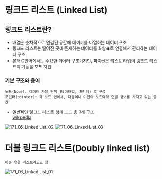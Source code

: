 #  링크드 리스트 (Linked List)
    
## 링크드 리스트란? 
* 배열은 순차적으로 연결된 공간에 데이터를 나열하는 데이터 구조
* 링크드 리스트는 떨어진 곳에 존재하는 데이터를 화살표로 연결해서 관리하는 데이터 구조
* 본래 C언어에서는 주요한 데이터 구조이지만, 파이썬은 리스트 타입이 링크드 리스트의 기능을 모두 지원

### 기본 구조와 용어
    노드(Node): 데이터 저장 단위 (데이터값, 포인터) 로 구성
    포인터(pointer): 각 노드 안에서, 다음이나 이전의 노드와의 연결 정보를 가지고 있는 공간

* 일반적인 링크드 리스트 형태 노드 총 3개 구조   
  [wikipedia](https://en.wikipedia.org/wiki/Linked_list)

![171_06_Linked List_02](https://github.com/user-attachments/assets/a874b276-69ff-4ad7-8fd2-1e1e7e922d88)
![171_06_Linked List_03](https://github.com/user-attachments/assets/84cd9060-b8ba-4275-95a1-e260b6d0e4d8)

# 더블 링크드 리스트(Doubly linked list)
    이중 연결 리스트라고도 함
![171_06_Linked List_01](https://github.com/user-attachments/assets/9bf918cb-6476-4fb8-a479-0ad44e2cf72e)

